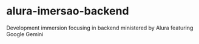 # alura-imersao-backend
Development immersion focusing in backend ministered by Alura featuring Google Gemini
